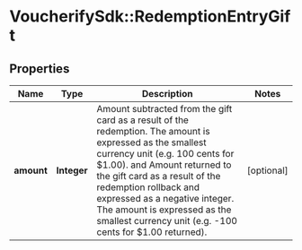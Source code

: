 # VoucherifySdk::RedemptionEntryGift

## Properties

| Name | Type | Description | Notes |
| ---- | ---- | ----------- | ----- |
| **amount** | **Integer** | Amount subtracted from the gift card as a result of the redemption. The amount is expressed as the smallest currency unit (e.g. 100 cents for $1.00). and Amount returned to the gift card as a result of the redemption rollback and expressed as a negative integer. The amount is expressed as the smallest currency unit (e.g. -100 cents for $1.00 returned). | [optional] |

